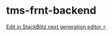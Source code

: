 # tms-frnt-backend

[Edit in StackBlitz next generation editor ⚡️](https://stackblitz.com/~/github.com/amitknimje/tms-frnt-backend)